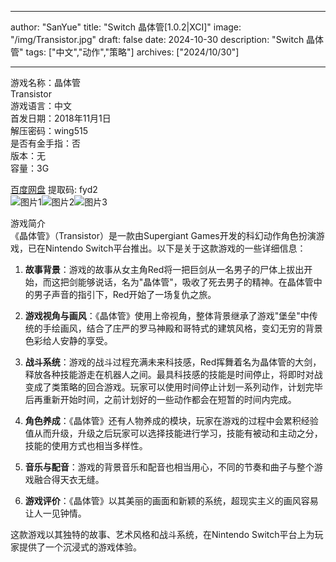 
---
author: "SanYue"
title: "Switch 晶体管[1.0.2|XCI]"
image: "/img/Transistor.jpg"
draft: false
date: 2024-10-30
description: "Switch 晶体管"
tags: ["中文","动作","策略"]
archives: ["2024/10/30"]

---

游戏名称：晶体管   
Transistor    
游戏语言：中文  
首发日期：2018年11月1日  
解压密码：wing515  
是否有金手指：否  
版本：无   
容量：3G

[百度网盘](https://pan.baidu.com/s/11JbDfXgtEZgvfp32-fvcZg) 提取码: fyd2  
![图片1](/img/2cab3adb.jpg)![图片2](/img/df65579ebad2.jpg)![图片3](/img/bb90bc4.jpg)  

游戏简介  
《晶体管》（Transistor）是一款由Supergiant Games开发的科幻动作角色扮演游戏，已在Nintendo Switch平台推出。以下是关于这款游戏的一些详细信息：

1. **故事背景**：游戏的故事从女主角Red将一把巨剑从一名男子的尸体上拔出开始，而这把剑能够说话，名为"晶体管"，吸收了死去男子的精神。在晶体管中的男子声音的指引下，Red开始了一场复仇之旅。

2. **游戏视角与画风**：《晶体管》使用上帝视角，整体背景继承了游戏"堡垒"中传统的手绘画风，结合了庄严的罗马神殿和哥特式的建筑风格，变幻无穷的背景色彩给人安静的享受。

3. **战斗系统**：游戏的战斗过程充满未来科技感，Red挥舞着名为晶体管的大剑，释放各种技能游走在机器人之间。最具科技感的技能是时间停止，将即时对战变成了类策略的回合游戏。玩家可以使用时间停止计划一系列动作，计划完毕后再重新开始时间，之前计划好的一些动作都会在短暂的时间内完成。

4. **角色养成**：《晶体管》还有人物养成的模块，玩家在游戏的过程中会累积经验值从而升级，升级之后玩家可以选择技能进行学习，技能有被动和主动之分，技能的使用方式也相当多样性。

5. **音乐与配音**：游戏的背景音乐和配音也相当用心，不同的节奏和曲子与整个游戏融合得天衣无缝。

6. **游戏评价**：《晶体管》以其美丽的画面和新颖的系统，超现实主义的画风容易让人一见钟情。

这款游戏以其独特的故事、艺术风格和战斗系统，在Nintendo Switch平台上为玩家提供了一个沉浸式的游戏体验。
